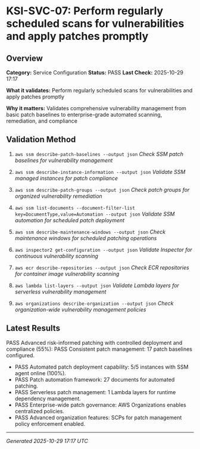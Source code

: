 # KSI-SVC-07: Perform regularly scheduled scans for vulnerabilities and apply patches promptly

## Overview

**Category:** Service Configuration
**Status:** PASS
**Last Check:** 2025-10-29 17:17

**What it validates:** Perform regularly scheduled scans for vulnerabilities and apply patches promptly

**Why it matters:** Validates comprehensive vulnerability management from basic patch baselines to enterprise-grade automated scanning, remediation, and compliance

## Validation Method

1. `aws ssm describe-patch-baselines --output json`
   *Check SSM patch baselines for vulnerability management*

2. `aws ssm describe-instance-information --output json`
   *Validate SSM managed instances for patch compliance*

3. `aws ssm describe-patch-groups --output json`
   *Check patch groups for organized vulnerability remediation*

4. `aws ssm list-documents --document-filter-list key=DocumentType,value=Automation --output json`
   *Validate SSM automation for scheduled patch deployment*

5. `aws ssm describe-maintenance-windows --output json`
   *Check maintenance windows for scheduled patching operations*

6. `aws inspector2 get-configuration --output json`
   *Validate Inspector for continuous vulnerability scanning*

7. `aws ecr describe-repositories --output json`
   *Check ECR repositories for container image vulnerability scanning*

8. `aws lambda list-layers --output json`
   *Validate Lambda layers for serverless vulnerability management*

9. `aws organizations describe-organization --output json`
   *Check organization-wide vulnerability management policies*

## Latest Results

PASS Advanced risk-informed patching with controlled deployment and compliance (55%): PASS Consistent patch management: 17 patch baselines configured.
- PASS Automated patch deployment capability: 5/5 instances with SSM agent online (100%).
- PASS Patch automation framework: 27 documents for automated patching.
- PASS Serverless patch management: 1 Lambda layers for runtime dependency management.
- PASS Enterprise-wide patch governance: AWS Organizations enables centralized policies.
- PASS Advanced organization features: SCPs for patch management policy enforcement enabled.

---
*Generated 2025-10-29 17:17 UTC*